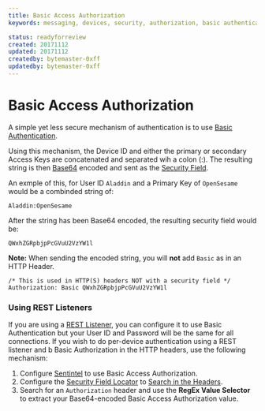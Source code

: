 ```yaml
---
title: Basic Access Authorization
keywords: messaging, devices, security, authorization, basic authentication, security fields

status: readyforreview
created: 20171112
updated: 20171112
createdby: bytemaster-0xff
updatedby: bytemaster-0xff
---
```

# Basic Access Authorization

A simple yet less secure mechanism of authentication is to use [Basic Authentication](https://en.wikipedia.org/wiki/Basic_access_authentication).

Using this mechanism, the Device ID and either the primary or secondary Access Keys are concatenated and separated wih a colon (:).  The resulting
string is then [Base64](https://en.wikipedia.org/wiki/Base64) encoded and sent as the [Security Field](SecurityFields.md).

An exmple of this, for User ID `Aladdin` and a Primary Key of `OpenSesame` would be a combinded string of:
```
Aladdin:OpenSesame
```

After the string has been Base64 encoded, the resulting security field would be:
```
QWxhZGRpbjpPcGVuU2VzYW1l
```

**Note:** When sending the encoded string, you will **not** add `Basic` as in an HTTP Header.
```
/* This is used in HTTP(S) headers NOT with a security field */
Authorization: Basic QWxhZGRpbjpPcGVuU2VzYW1l
```

### Using REST Listeners
If you are using a [REST Listener](../PipelineModules/Listeners/Rest.md), you can configure it to use Basic Authentication
but your User ID and Password will be the same for all connections.  If you wish to do per-device authentication using 
a REST listener and b
Basic Authorization in the HTTP headers, use the following mechanism:
1) Configure [Sentintel](../PipelineModules/Sentinel.md) to use Basic Access
Authorization.
2) Configure the [Security Field Locator](LocatingSecurityField.md) to [Search in the Headers](../Messaging/Parsing/ParsingFromHeader.md).
3) Search for an `Authorization` header and use the **RegEx Value Selector** to extract your Base64-encoded Basic Access Authorization value. 



 

